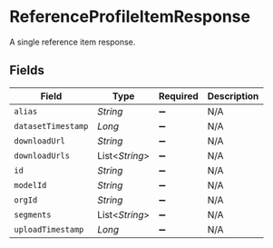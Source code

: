# ReferenceProfileItemResponse

A single reference item response.


## Fields

| Field              | Type               | Required           | Description        |
| ------------------ | ------------------ | ------------------ | ------------------ |
| `alias`            | *String*           | :heavy_minus_sign: | N/A                |
| `datasetTimestamp` | *Long*             | :heavy_minus_sign: | N/A                |
| `downloadUrl`      | *String*           | :heavy_minus_sign: | N/A                |
| `downloadUrls`     | List<*String*>     | :heavy_minus_sign: | N/A                |
| `id`               | *String*           | :heavy_minus_sign: | N/A                |
| `modelId`          | *String*           | :heavy_minus_sign: | N/A                |
| `orgId`            | *String*           | :heavy_minus_sign: | N/A                |
| `segments`         | List<*String*>     | :heavy_minus_sign: | N/A                |
| `uploadTimestamp`  | *Long*             | :heavy_minus_sign: | N/A                |